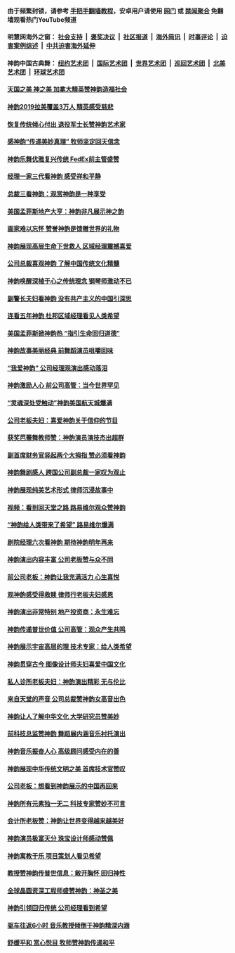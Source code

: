 #### 由于频繁封锁，请参考 [手把手翻墙教程](https://github.com/gfw-breaker/guides/wiki/)，安卓用户请使用 [网门](https://github.com/gfw-breaker/bn-android/blob/master/ogate.md?t=05270935) 或 [禁闻聚合](https://github.com/gfw-breaker/bn-android) 免翻墙观看热门YouTube频道 

#### 明慧网海外之窗：&nbsp;[社会支持](140.md?t=05270935) &nbsp;|&nbsp; [褒奖决议](282.md?t=05270935) &nbsp;|&nbsp; [社区报道](91.md?t=05270935) &nbsp;|&nbsp; [海外简讯](245.md?t=05270935) &nbsp;|&nbsp; [时事评论](251.md?t=05270935) &nbsp;|&nbsp; [迫害案例综述](328.md?t=05270935) &nbsp;|&nbsp; [中共迫害海外延伸](236.md?t=05270935) 

#### 神韵中国古典舞：&nbsp;[纽约艺术团](nf4778.md?t=05270935) &nbsp;|&nbsp; [国际艺术团](nf4780.md?t=05270935) &nbsp;|&nbsp; [世界艺术团](nf5951.md?t=05270935) &nbsp;|&nbsp; [巡回艺术团](nf4779.md?t=05270935) &nbsp;|&nbsp; [北美艺术团](nf1148019.md?t=05270935) &nbsp;|&nbsp; [环球艺术团](nf1299941.md?t=05270935)  

#### [天国之美 神之美 加拿大精英赞神韵造福社会](../pages/nf4779/n11278604.md?t=05270935) 

#### [神韵2019拉美覆盖3万人 精英感受慈悲](../pages/nf4779/n11252902.md?t=05270935) 

#### [恢复传统倾心付出 退役军士长赞神韵艺术家](../pages/nf4779/n11252949.md?t=05270935) 

#### [感神韵“传递美妙真理” 牧师坚定回天信念](../pages/nf4779/n11252971.md?t=05270935) 

#### [神韵乐舞优雅复兴传统 FedEx前主管盛赞](../pages/nf4779/n11252837.md?t=05270935) 

#### [经理一家三代看神韵 感受祥和平静](../pages/nf4779/n11252817.md?t=05270935) 

#### [总裁三看神韵：观赏神韵是一种享受](../pages/nf4779/n11252735.md?t=05270935) 

#### [美国孟菲斯地产大亨：神韵非凡展示神之韵](../pages/nf4779/n11251654.md?t=05270935) 

#### [画家难以忘怀 赞誉神韵是馈赠世界的礼物](../pages/nf4779/n11251992.md?t=05270935) 

#### [神韵展现高层生命下世救人 区域经理震撼喜爱](../pages/nf4779/n11251524.md?t=05270935) 

#### [公司总裁喜观神韵 了解中国传统文化精髓](../pages/nf4779/n11251489.md?t=05270935) 

#### [神韵唤醒深植于心之传统理念 钢琴师激动不已](../pages/nf4779/n11249861.md?t=05270935) 

#### [副警长夫妇看神韵 没有共产主义的中国引深思](../pages/nf4779/n11249856.md?t=05270935) 

#### [连看五年神韵 杜邦区域经理看见人类希望](../pages/nf4779/n11249851.md?t=05270935) 

#### [美国孟菲斯掀神韵热 “指引生命回归道德”](../pages/nf4779/n11249808.md?t=05270935) 

#### [神韵故事美丽经典 前舞蹈演员咀嚼回味](../pages/nf4779/n11249710.md?t=05270935) 

#### [“我爱神韵” 公司经理观演出感动落泪](../pages/nf4779/n11249694.md?t=05270935) 

#### [神韵激励人心  前公司高管：当今世界罕见](../pages/nf4779/n11245447.md?t=05270935) 

#### [“灵魂深处受触动”神韵美国航天城爆满](../pages/nf4779/n11245301.md?t=05270935) 

#### [公司老板夫妇：喜爱神韵关于信仰的节目](../pages/nf4779/n11244824.md?t=05270935) 

#### [获奖芭蕾舞教师赞：神韵演员演技杰出超群](../pages/nf4779/n11244794.md?t=05270935) 

#### [副首席财务官竖起两个大拇指 赞必须看神韵](../pages/nf4779/n11244515.md?t=05270935) 

#### [神韵舞剧感人 跨国公司副总裁一家叹为观止](../pages/nf4779/n11244462.md?t=05270935) 

#### [神韵展现纯美艺术形式 律师沉浸故事中](../pages/nf4779/n11244178.md?t=05270935) 

#### [视频：看到回天堂之路 路易维尔观众赞神韵](../pages/nf4779/n11238386.md?t=05270935) 

#### [“神韵给人类带来了希望” 路易维尔爆满](../pages/nf4779/n11229136.md?t=05270935) 

#### [剧院经理六次看神韵 期待神韵明年再来](../pages/nf4779/n11229084.md?t=05270935) 

#### [神韵演出内容丰富 公司老板赞与众不同](../pages/nf4779/n11228988.md?t=05270935) 

#### [前公司老板：神韵让我充满活力 心生喜悦](../pages/nf4779/n11228473.md?t=05270935) 

#### [观神韵感受得救赎 律师行老板夫妇感恩](../pages/nf4779/n11228698.md?t=05270935) 

#### [神韵演出非常特别 地产投资商：永生难忘](../pages/nf4779/n11228640.md?t=05270935) 

#### [神韵传递普世价值 公司高管：观众产生共鸣](../pages/nf4779/n11228714.md?t=05270935) 

#### [神韵展示宇宙高层的理 技术专家：给人类希望](../pages/nf4779/n11228419.md?t=05270935) 

#### [神韵贯穿古今 图像设计师夫妇喜爱中国文化](../pages/nf4779/n11228216.md?t=05270935) 

#### [私人诊所老板夫妇：神韵演出精彩 无与伦比](../pages/nf4779/n11228146.md?t=05270935) 

#### [来自天堂的声音 公司总裁赞神韵女高音出色](../pages/nf4779/n11224155.md?t=05270935) 

#### [神韵让人了解中华文化 大学研究员赞美妙](../pages/nf4779/n11224068.md?t=05270935) 

#### [前科技总监赞神韵 舞蹈展内涵音乐衬托演出](../pages/nf4779/n11223799.md?t=05270935) 

#### [神韵音乐振奋人心 高级顾问感受内在的善](../pages/nf4779/n11223768.md?t=05270935) 

#### [神韵展现中华传统文明之美 首席技术官赞叹](../pages/nf4779/n11223769.md?t=05270935) 

#### [公司老板：想看到神韵展示的中国再回来](../pages/nf4779/n11223422.md?t=05270935) 

#### [神韵所有元素独一无二 科技专家赞妙不可言](../pages/nf4779/n11223681.md?t=05270935) 

#### [会计所老板赞：神韵让世界变得越来越美好](../pages/nf4779/n11223557.md?t=05270935) 

#### [神韵演员极富天分 珠宝设计师感动赞佩](../pages/nf4779/n11223402.md?t=05270935) 

#### [神韵寓教于乐 项目策划人看见希望](../pages/nf4779/n11221822.md?t=05270935) 

#### [教授赞神韵传普世信息：敞开胸怀 回归神性](../pages/nf4779/n11221697.md?t=05270935) 

#### [全球晶圆资深工程师盛赞神韵：神圣之美](../pages/nf4779/n11221507.md?t=05270935) 

#### [神韵引领回归传统 公司经理看到希望](../pages/nf4779/n11221383.md?t=05270935) 

#### [驱车往返6小时 音乐教授倾倒于神韵精深内涵](../pages/nf4779/n11221376.md?t=05270935) 

#### [舒缓平和 赏心悦目 牧师赞神韵传递和平](../pages/nf4779/n11220817.md?t=05270935) 

